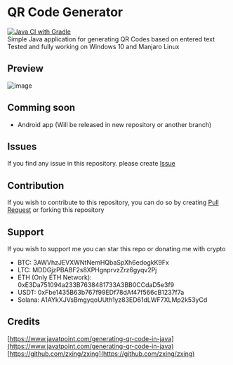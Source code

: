 # QR Code Generator
[![Java CI with Gradle](https://github.com/AdrianRo147/qr-code-generator/actions/workflows/gradle.yml/badge.svg)](https://github.com/AdrianRo147/qr-code-generator/actions/workflows/gradle.yml) <br>
Simple Java application for generating QR Codes based on entered text <br>
Tested and fully working on Windows 10 and Manjaro Linux

## Preview
![image](https://github.com/AdrianRo147/qr-code-generator/assets/99681165/e4de9f7c-2899-4bf0-994d-73072a87dc59)

## Comming soon
- Android app (Will be released in new repository or another branch)

## Issues
If you find any issue in this repository. please create [Issue](https://github.com/AdrianRo147/qr-code-generator/issues)

## Contribution
If you wish to contribute to this repository, you can do so by creating [Pull Request](https://github.com/AdrianRo147/qr-code-generator/pulls) or forking this repository

## Support
If you wish to support me you can star this repo or donating me with crypto
- BTC: 3AWVhzJEVXWNtNemHQbaSpXh6edogkK9Fx
- LTC: MDDGjzPBABF2s8XPHgnprvzZrz6gyqv2Pj
- ETH (Only ETH Network): 0xE3Da751094a233B7638481733A3BB0CCdaD5e3f9
- USDT: 0xFbe1435B63b767f99EDf78dAf47f566cB1237f7a
- Solana: A1AYkXJVsBmgyqoUUth1yz83ED61dLWF7XLMp2k53yCd

## Credits
[https://www.javatpoint.com/generating-qr-code-in-java](https://www.javatpoint.com/generating-qr-code-in-java) <br>
[https://github.com/zxing/zxing](https://github.com/zxing/zxing)
